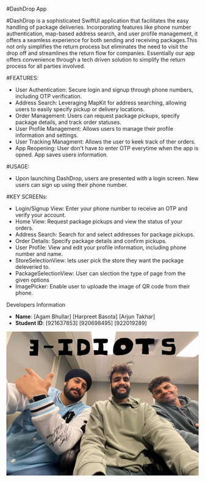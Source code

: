 #DashDrop App
                                    
#DashDrop is a sophisticated SwiftUI application that facilitates the easy handling of package deliveries. Incorporating features like phone number
authentication, map-based address search, and user profile management, it offers a seamless experience for both sending and receiving packages.This not only
simplifies the return process but eliminates the need to visit the drop off and streamlines the return flow for companies. Essentially our app offers
convenience through a tech driven solution to simplify the return process for all parties involved.

#FEATURES:
- User Authentication: Secure login and signup through phone numbers, including OTP verification.
- Address Search: Leveraging MapKit for address searching, allowing users to easily specify pickup or delivery locations.
- Order Management: Users can request package pickups, specify package details, and track order statuses.
- User Profile Management: Allows users to manage their profile information and settings.
- User Tracking Managment: Allows the user to keek track of ther orders.
- App Reopening: User don't have to enter OTP everytime when the app is opned. App saves users information.

#USAGE:
- Upon launching DashDrop, users are presented with a login screen. New users can sign up using their phone number.

#KEY SCREENs:
- Login/Signup View: Enter your phone number to receive an OTP and verify your account.
- Home View: Request package pickups and view the status of your orders.
- Address Search: Search for and select addresses for package pickups.
- Order Details: Specify package details and confirm pickups.
- User Profile: View and edit your profile information, including phone number and name.
- StoreSelectionView: lets user pick the store they want the package deleveried to.
- PackageSelectionView: User can slection the type of page from the given options
- ImagePicker: Enable user to uploade the image of QR code from their phone.

 Developers Information
- **Name**: [Agam Bhullar] [Harpreet Basota] [Arjun Takhar]
- **Student ID**: [921637853] [920698495] [922019289]

![3 Idiots](3Idiots.png)



 
